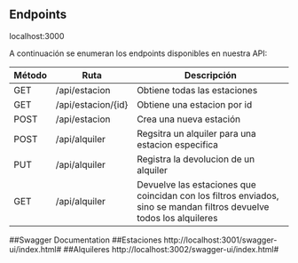 ## Endpoints
localhost:3000

A continuación se enumeran los endpoints disponibles en nuestra API:

| Método | Ruta               | Descripción                                                                                                          |
|--------|--------------------|----------------------------------------------------------------------------------------------------------------------|
| GET    | /api/estacion      | Obtiene todas las estaciones                                                                                         |
| GET    | /api/estacion/{id} | Obtiene una estacion por id                                                                                          |
| POST   | /api/estacion      | Crea una nueva estación                                                                                              |
| POST   | /api/alquiler      | Regsitra un alquiler para una estacion especifica                                                                    |
| PUT    | /api/alquiler      | Registra la devolucion de un alquiler                                                                                |
| GET    | /api/alquiler      | Devuelve las estaciones que coincidan con los filtros enviados, sino se mandan filtros devuelve todos los alquileres |
##Swagger Documentation
##Estaciones
http://localhost:3001/swagger-ui/index.html#
##Alquileres
http://localhost:3002/swagger-ui/index.html#